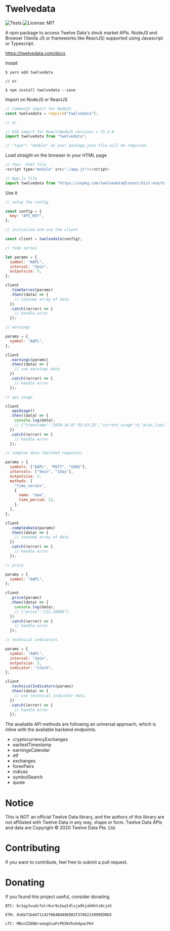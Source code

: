 # Twelvedata

![Tests](https://github.com/evzaboun/twelvedata/workflows/Tests/badge.svg) ![License: MIT](https://img.shields.io/badge/License-MIT-green.svg)

A npm package to access Twelve Data's stock market APIs. NodeJS and Browser (Vanila JS or frameworks like ReactJS) supported using Javascript or Typescript.

https://twelvedata.com/docs

Install

```shell
$ yarn add twelvedata

// or

$ npm install twelvedata --save
```

Import on NodeJS or ReactJS

```js
// CommonJS import for NodeJS.
const twelvedata = require("twelvedata");

// or

// ES6 import for React/NodeJS versions > 15.3.0
import twelvedata from "twelvedata";

// "type": "module" on your package.json file will be required.
```

Load straight on the browser in your HTML page

```js
// Your .html file
<script type="module" src="./app.js"></script>
```

```js
// App.js file
import twelvedata from "https://unpkg.com/twelvedata@latest/dist-esm/twelvedata.js?module";
```

Use it

```js
// setup the config

const config = {
  key: "API_KEY",
};

// initialize and use the client

const client = twelvedata(config);

// time series

let params = {
  symbol: "AAPL",
  interval: "1min",
  outputsize: 5,
};

client
  .timeSeries(params)
  .then((data) => {
    // consume array of data
  })
  .catch((error) => {
    // handle error
  });

// earnings

params = {
  symbol: "AAPL",
};

client
  .earnings(params)
  .then((data) => {
    // use earnings data
  })
  .catch((error) => {
    // handle error
  });

// api usage

client
  .apiUsage()
  .then((data) => {
    console.log(data);
    // {"timestamp":"2020-10-07 03:53:25","current_usage":0,"plan_limit":55}
  })
  .catch((error) => {
    // handle error
  });

// complex data (batched requests)

params = {
  symbols: ["AAPL", "MSFT", "GOOG"],
  intervals: ["5min", "1day"],
  outputsize: 5,
  methods: [
    "time_series",
    {
      name: "ema",
      time_period: 12,
    },
  ],
};

client
  .complexData(params)
  .then((data) => {
    // consume array of data
  })
  .catch((error) => {
    // handle error
  });

// price

params = {
  symbol: "AAPL",
};

client
  .price(params)
  .then((data) => {
    console.log(data);
    // {"price":"113.16000"}
  })
  .catch((error) => {
    // handle error
  });

// technical indicators

params = {
  symbol: "AAPL",
  interval: "1min",
  outputsize: 5,
  indicator: "stoch",
};

client
  .technicalIndicators(params)
  .then((data) => {
    // use technical indicator data
  })
  .catch((error) => {
    // handle error
  });
```

The available API methods are following an universal approach, which is inline with the available backend endpoints.

- cryptocurrencyExchanges
- earliestTimestamp
- earningsCalendar
- etf
- exchanges
- forexPairs
- indices
- symbolSearch
- quote

# Notice

This is NOT an official Twelve Data library, and the authors of this library are not affiliated with Twelve Data in any way, shape or form. Twelve Data APIs and data are Copyright © 2020 Twelve Data Pte. Ltd.

# Contributing

If you want to contribute, feel free to submit a pull request.

# Donating

If you found this project useful, consider donating.

```
BTC: bc1qy3vudcfalr6ur9x2wqldlxja9hjah6hts0cje5
```

```
ETH: 0x6b71bd471142f064B4A9E083f3766214999ED0D5
```

```
LTC: MNsnZ2ENbrseegGiwPcPK5KVhoh4pwLPmV
```
